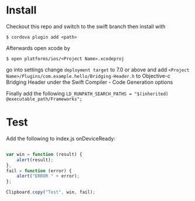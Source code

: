# Install

Checkout this repo and switch to the swift branch then install with

    $ cordova plugin add <path>

Afterwards open xcode by 

    $ open platforms/ios/<Project Name>.xcodeproj
    
go into settings change `deployment target` to 7.0 or above and add `<Project Name>/Plugins/com.example.hello/Bridging-Header.h` to Objective-c Bridging Header under the Swift Compiler - Code Generation options

Finally add the following `LD_RUNPATH_SEARCH_PATHS = "$(inherited) @executable_path/Frameworks";`

# Test

Add the following to index.js onDeviceReady:
```js

var win = function (result) {
    alert(result);      
}, 
fail = function (error) {
    alert("ERROR " + error);
};

Clipboard.copy("Test", win, fail);

```